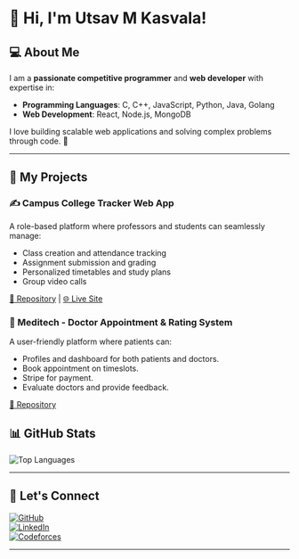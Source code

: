 # 👋 Hi, I'm Utsav M Kasvala!


## 💻 About Me

I am a **passionate competitive programmer** and **web developer** with expertise in:

- **Programming Languages**: C, C++, JavaScript, Python, Java, Golang
- **Web Development**: React, Node.js, MongoDB

I love building scalable web applications and solving complex problems through code. 🚀

---

## 🚀 My Projects
### ✍️ Campus College Tracker Web App
A role-based platform where professors and students can seamlessly manage:
- Class creation and attendance tracking
- Assignment submission and grading
- Personalized timetables and study plans
- Group video calls

[💽 Repository](https://github.com/Utsav-Kasvala/CampusXP) | [🌐 Live Site](https://www.campusxp.me/)

### 🏩 Meditech - Doctor Appointment & Rating System
A user-friendly platform where patients can:

- Profiles and dashboard for both patients and doctors.
- Book appointment on timeslots.
- Stripe for payment.
- Evaluate doctors and provide feedback.
  
 [💽 Repository](https://github.com/Utsav-Kasvala/meditech)

## 📊 GitHub Stats

![Top Languages](https://github-readme-stats.vercel.app/api/top-langs/?username=Utsav-Kasvala&layout=compact&theme=radical)

---

## 🤝 Let's Connect

[![GitHub](https://img.shields.io/badge/GitHub-%2312100E.svg?style=for-the-badge&logo=github&logoColor=white)](https://github.com/Utsav-Kasvala)  
[![LinkedIn](https://img.shields.io/badge/LinkedIn-%230077B5.svg?style=for-the-badge&logo=linkedin&logoColor=white)](https://www.linkedin.com/in/utsav-kasvala-239786280/)  
[![Codeforces](https://img.shields.io/badge/Codeforces-%2312100E.svg?style=for-the-badge&logo=codeforces&logoColor=white)](https://codeforces.com/profile/Utsav_Kasvala)  

---

